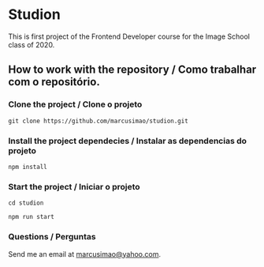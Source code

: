 # Studion

This is first project of the Frontend Developer course for the Image School class of 2020.

## How to work with the repository / Como trabalhar com o repositório.

### Clone the project / Clone o projeto


```
git clone https://github.com/marcusimao/studion.git
```

### Install the project dependecies / Instalar as dependencias do projeto

```
npm install
```

### Start the project / Iniciar o projeto

```
cd studion

npm run start
```

### Questions / Perguntas

Send me an email at [marcusimao@yahoo.com](mailto:marcusimao@yahoo.com).
